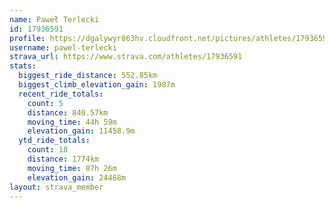 ```yaml
---
name: Paweł Terlecki
id: 17936591
profile: https://dgalywyr863hv.cloudfront.net/pictures/athletes/17936591/5577025/4/large.jpg
username: pawel-terlecki
strava_url: https://www.strava.com/athletes/17936591
stats:
  biggest_ride_distance: 552.85km
  biggest_climb_elevation_gain: 1987m
  recent_ride_totals:
    count: 5
    distance: 840.57km
    moving_time: 44h 59m
    elevation_gain: 11458.9m
  ytd_ride_totals:
    count: 18
    distance: 1774km
    moving_time: 87h 26m
    elevation_gain: 24468m
layout: strava_member
--- 
```

